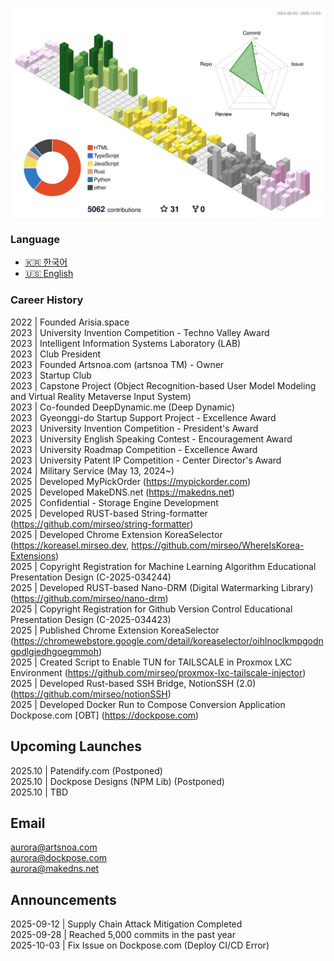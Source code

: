 ![](./profile-3d-contrib/profile-south-season-animate.svg)

### Language
- [🇰🇷 한국어](README_ko.md)
- [🇺🇸 English](README.md)

### Career History
2022 | Founded Arisia.space  
2023 | University Invention Competition - Techno Valley Award  
2023 | Intelligent Information Systems Laboratory (LAB)  
2023 | Club President  
2023 | Founded Artsnoa.com (artsnoa TM) - Owner  
2023 | Startup Club  
2023 | Capstone Project (Object Recognition-based User Model Modeling and Virtual Reality Metaverse Input System)  
2023 | Co-founded DeepDynamic.me (Deep Dynamic)  
2023 | Gyeonggi-do Startup Support Project - Excellence Award  
2023 | University Invention Competition - President's Award  
2023 | University English Speaking Contest - Encouragement Award  
2023 | University Roadmap Competition - Excellence Award  
2023 | University Patent IP Competition - Center Director's Award  
2024 | Military Service (May 13, 2024~)  
2025 | Developed MyPickOrder (https://mypickorder.com)  
2025 | Developed MakeDNS.net (https://makedns.net)  
2025 | Confidential - Storage Engine Development  
2025 | Developed RUST-based String-formatter (https://github.com/mirseo/string-formatter)  
2025 | Developed Chrome Extension KoreaSelector (https://koreasel.mirseo.dev, https://github.com/mirseo/WhereIsKorea-Extensions)  
2025 | Copyright Registration for Machine Learning Algorithm Educational Presentation Design (C-2025-034244)  
2025 | Developed RUST-based Nano-DRM (Digital Watermarking Library) (https://github.com/mirseo/nano-drm)  
2025 | Copyright Registration for Github Version Control Educational Presentation Design (C-2025-034423)  
2025 | Published Chrome Extension KoreaSelector (https://chromewebstore.google.com/detail/koreaselector/oihlnoclkmpgodngpdlgiedhgoegmmoh)  
2025 | Created Script to Enable TUN for TAILSCALE in Proxmox LXC Environment (https://github.com/mirseo/proxmox-lxc-tailscale-injector)  
2025 | Developed Rust-based SSH Bridge, NotionSSH (2.0) (https://github.com/mirseo/notionSSH)  
2025 | Developed Docker Run to Compose Conversion Application Dockpose.com [OBT] (https://dockpose.com)  

## Upcoming Launches
2025.10 | Patendify.com (Postponed)  
2025.10 | Dockpose Designs (NPM Lib) (Postponed)  
2025.10 | TBD  

## Email
aurora@artsnoa.com  
aurora@dockpose.com  
aurora@makedns.net  

## Announcements
2025-09-12 | Supply Chain Attack Mitigation Completed  
2025-09-28 | Reached 5,000 commits in the past year  
2025-10-03 | Fix Issue on Dockpose.com (Deploy CI/CD Error)  


